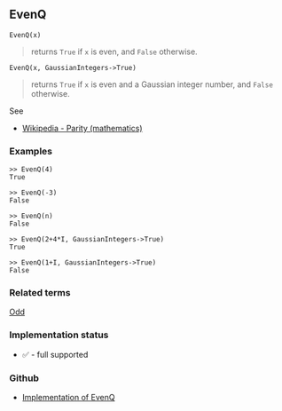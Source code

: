 ## EvenQ

```
EvenQ(x)
```

> returns `True` if `x` is even, and `False` otherwise.


```
EvenQ(x, GaussianIntegers->True)
```

> returns `True` if `x` is even and a Gaussian integer number, and `False` otherwise.

See
* [Wikipedia - Parity (mathematics)](https://en.wikipedia.org/wiki/Parity_(mathematics))


### Examples

```
>> EvenQ(4)
True

>> EvenQ(-3)
False

>> EvenQ(n)
False

>> EvenQ(2+4*I, GaussianIntegers->True)
True

>> EvenQ(1+I, GaussianIntegers->True)
False
```

### Related terms 
[Odd](Odd.md)

### Implementation status

* &#x2705; - full supported

### Github

* [Implementation of EvenQ](https://github.com/axkr/symja_android_library/blob/master/symja_android_library/matheclipse-core/src/main/java/org/matheclipse/core/builtin/PredicateQ.java#L460) 
